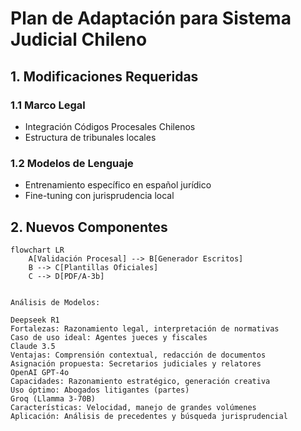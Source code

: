 # Plan de Adaptación para Sistema Judicial Chileno

## 1. Modificaciones Requeridas
### 1.1 Marco Legal
- Integración Códigos Procesales Chilenos
- Estructura de tribunales locales

### 1.2 Modelos de Lenguaje
- Entrenamiento específico en español jurídico
- Fine-tuning con jurisprudencia local



## 2. Nuevos Componentes
```mermaid
flowchart LR
    A[Validación Procesal] --> B[Generador Escritos]
    B --> C[Plantillas Oficiales]
    C --> D[PDF/A-3b]


Análisis de Modelos:

Deepseek R1
Fortalezas: Razonamiento legal, interpretación de normativas
Caso de uso ideal: Agentes jueces y fiscales
Claude 3.5
Ventajas: Comprensión contextual, redacción de documentos
Asignación propuesta: Secretarios judiciales y relatores
OpenAI GPT-4o
Capacidades: Razonamiento estratégico, generación creativa
Uso óptimo: Abogados litigantes (partes)
Groq (Llamma 3-70B)
Características: Velocidad, manejo de grandes volúmenes
Aplicación: Análisis de precedentes y búsqueda jurisprudencial